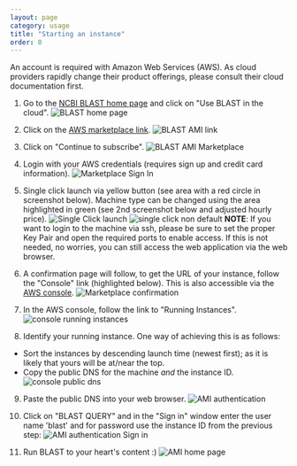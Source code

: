 ```yaml
---
layout: page
category: usage
title: "Starting an instance"
order: 0
---
```


An account is required with Amazon Web Services (AWS). As cloud providers rapidly change their product offerings, please consult their cloud documentation first.

1. Go to the [NCBI BLAST home page](https://blast.ncbi.nlm.nih.gov) and click on "Use BLAST in the cloud".
![BLAST home page](../images/blast-home-cloud.png "BLAST home page")

2. Click on the [AWS marketplace link](https://aws.amazon.com/marketplace/pp/B00N44P7L6).
![BLAST AMI link](../images/blast-home-mktplace-link.png "BLAST AMI link")

3. Click on "Continue to subscribe".
![BLAST AMI Marketplace](../images/aws-mktplace-ami-page.png "BLAST AMI Marketplace")

4. Login with your AWS credentials (requires sign up and credit card information).
![Marketplace Sign In](../images/aws-mktplace-sign-in.png "Marketplace Sign In")

5. Single click launch via yellow button (see area with a red circle in screenshot below). Machine type can be changed using the area highlighted in green (see 2nd screenshot below and adjusted hourly price).
![Single Click launch](../images/aws-mktplace-launch-single-click.png "Single Click launch")
![single click non default](../images/aws-marketplace-non-default-machine-type.png "Single Click non default")
**NOTE**: If you want to login to the machine via ssh, please be sure to set the proper Key Pair and open the required ports to enable access. If this is not needed, no worries, you can still access the web application via the web browser.

6. A confirmation page will follow, to get the URL of your instance, follow the "Console" link (highlighted below). This is also accessible via the [AWS console](https://console.aws.amazon.com/ec2/).
![Marketplace confirmation](../images/aws-marketplace-confirmation.png "Marketplace confirmation")

7. In the AWS console, follow the link to "Running Instances".
![console running instances](../images/aws-console-running-instances.png "console running instances")

8. Identify your running instance. One way of achieving this is as follows:
 * Sort the instances by descending launch time (newest first); as it is likely that yours will be at/near the top.
 * Copy the public DNS for the machine _and_ the instance ID.
![console public dns](../images/ec2-console-public-dns.png "console public dns")

9. Paste the public DNS into your web browser.
![AMI authentication](../images/ami-authentication.png "AMI authentication")

10. Click on "BLAST QUERY" and in the "Sign in" window enter the user name 'blast' and for password use the instance ID from the previous step:
![AMI authentication Sign in](../images/ec2-ami-authenticate.png "AMI authentication Sign in")

11. Run BLAST to your heart's content :)
![AMI home page](../images/ami-home-page.png "AMI home page")



